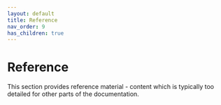 ```yaml
---
layout: default
title: Reference
nav_order: 9
has_children: true
---
```


# Reference

This section provides reference material - content which is typically too detailed for other parts of the documentation.

